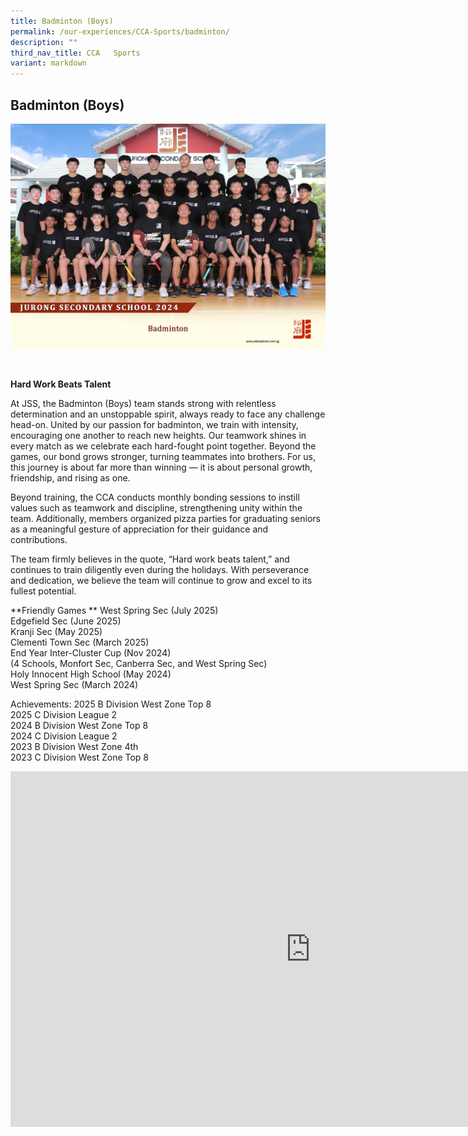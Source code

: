 ```yaml
---
title: Badminton (Boys)
permalink: /our-experiences/CCA-Sports/badminton/
description: ""
third_nav_title: CCA   Sports
variant: markdown
---
```

## Badminton (Boys)
![Bad 2024](/images/badminton_2.jpg)

<br>

**Hard Work Beats Talent**

At JSS, the Badminton (Boys) team stands strong with relentless determination and an unstoppable spirit, always ready to face any challenge head-on. United by our passion for badminton, we train with intensity, encouraging one another to reach new heights. Our teamwork shines in every match as we celebrate each hard-fought point together. Beyond the games, our bond grows stronger, turning teammates into brothers. For us, this journey is about far more than winning — it is about personal growth, friendship, and rising as one.

Beyond training, the CCA conducts monthly bonding sessions to instill values such as teamwork and discipline, strengthening unity within the team. Additionally, members organized pizza parties for graduating seniors as a meaningful gesture of appreciation for their guidance and contributions.

The team firmly believes in the quote, “Hard work beats talent,” and continues to train diligently even during the holidays. With perseverance and dedication, we believe the team will continue to grow and excel to its fullest potential.

**Friendly Games **
West Spring Sec (July 2025)<br>
Edgefield Sec (June 2025)<br>
Kranji Sec (May 2025)<br>
Clementi Town Sec (March 2025)<br>
End Year Inter-Cluster Cup (Nov 2024)<br>
(4 Schools, Monfort Sec, Canberra Sec, and West Spring Sec)<br>
Holy Innocent High School (May 2024)<br>
West Spring Sec (March 2024)

Achievements: 
2025 B Division West Zone Top 8<br>
2025 C Division League 2 <br>
2024 B Division West Zone Top 8 <br>
2024 C Division League 2 <br>
2023 B Division West Zone 4th<br>
2023 C Division West Zone Top 8

<iframe allowfullscreen="true" height="569" width="960" frameborder="0" src="https://docs.google.com/presentation/d/e/2PACX-1vSDGJHUIhOq06uFV5Dil5vLZJUY5Jwg56acOwKikKaotvH3SPw0t1o_DjpkkHLR1WuekTSLpZ1LoSGW/pubembed?start=true&amp;loop=true&amp;delayms=3000"></iframe>



